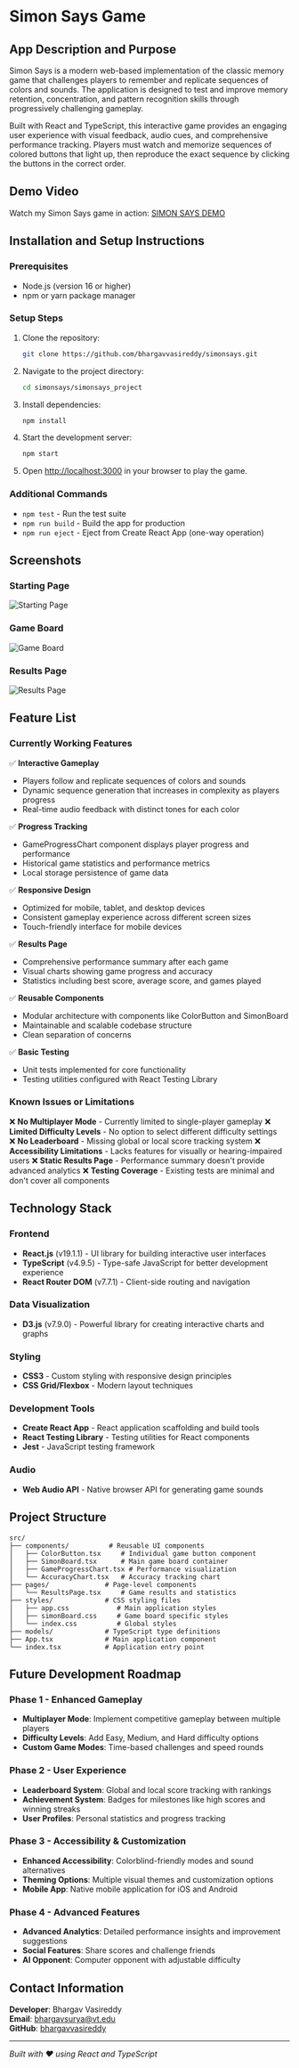 # Simon Says Game

## App Description and Purpose

Simon Says is a modern web-based implementation of the classic memory game that challenges players to remember and replicate sequences of colors and sounds. The application is designed to test and improve memory retention, concentration, and pattern recognition skills through progressively challenging gameplay.

Built with React and TypeScript, this interactive game provides an engaging user experience with visual feedback, audio cues, and comprehensive performance tracking. Players must watch and memorize sequences of colored buttons that light up, then reproduce the exact sequence by clicking the buttons in the correct order.

## Demo Video

Watch my Simon Says game in action: [SIMON SAYS DEMO](https://www.loom.com/share/ea00af52251c4f22926ba1ccdc0b216e?sid=151c94d8-124e-4741-9e84-0a1f4006a7e3)

## Installation and Setup Instructions

### Prerequisites

- Node.js (version 16 or higher)
- npm or yarn package manager

### Setup Steps

1. Clone the repository:

   ```bash
   git clone https://github.com/bhargavvasireddy/simonsays.git
   ```

2. Navigate to the project directory:

   ```bash
   cd simonsays/simonsays_project
   ```

3. Install dependencies:

   ```bash
   npm install
   ```

4. Start the development server:

   ```bash
   npm start
   ```

5. Open [http://localhost:3000](http://localhost:3000) in your browser to play the game.

### Additional Commands

- `npm test` - Run the test suite
- `npm run build` - Build the app for production
- `npm run eject` - Eject from Create React App (one-way operation)

## Screenshots

### Starting Page

![Starting Page](images/startScreen.png)

### Game Board

![Game Board](images/boardScreen.png)

### Results Page

![Results Page](images/resultsPage.png)

## Feature List

### Currently Working Features

✅ **Interactive Gameplay**

- Players follow and replicate sequences of colors and sounds
- Dynamic sequence generation that increases in complexity as players progress
- Real-time audio feedback with distinct tones for each color

✅ **Progress Tracking**

- GameProgressChart component displays player progress and performance
- Historical game statistics and performance metrics
- Local storage persistence of game data

✅ **Responsive Design**

- Optimized for mobile, tablet, and desktop devices
- Consistent gameplay experience across different screen sizes
- Touch-friendly interface for mobile devices

✅ **Results Page**

- Comprehensive performance summary after each game
- Visual charts showing game progress and accuracy
- Statistics including best score, average score, and games played

✅ **Reusable Components**

- Modular architecture with components like ColorButton and SimonBoard
- Maintainable and scalable codebase structure
- Clean separation of concerns

✅ **Basic Testing**

- Unit tests implemented for core functionality
- Testing utilities configured with React Testing Library

### Known Issues or Limitations

❌ **No Multiplayer Mode** - Currently limited to single-player gameplay
❌ **Limited Difficulty Levels** - No option to select different difficulty settings  
❌ **No Leaderboard** - Missing global or local score tracking system
❌ **Accessibility Limitations** - Lacks features for visually or hearing-impaired users
❌ **Static Results Page** - Performance summary doesn't provide advanced analytics
❌ **Testing Coverage** - Existing tests are minimal and don't cover all components

## Technology Stack

### Frontend

- **React.js** (v19.1.1) - UI library for building interactive user interfaces
- **TypeScript** (v4.9.5) - Type-safe JavaScript for better development experience
- **React Router DOM** (v7.7.1) - Client-side routing and navigation

### Data Visualization

- **D3.js** (v7.9.0) - Powerful library for creating interactive charts and graphs

### Styling

- **CSS3** - Custom styling with responsive design principles
- **CSS Grid/Flexbox** - Modern layout techniques

### Development Tools

- **Create React App** - React application scaffolding and build tools
- **React Testing Library** - Testing utilities for React components
- **Jest** - JavaScript testing framework

### Audio

- **Web Audio API** - Native browser API for generating game sounds

## Project Structure

```
src/
├── components/          # Reusable UI components
│   ├── ColorButton.tsx     # Individual game button component
│   ├── SimonBoard.tsx      # Main game board container
│   ├── GameProgressChart.tsx # Performance visualization
│   └── AccuracyChart.tsx   # Accuracy tracking chart
├── pages/              # Page-level components
│   └── ResultsPage.tsx     # Game results and statistics
├── styles/             # CSS styling files
│   ├── app.css            # Main application styles
│   ├── simonBoard.css     # Game board specific styles
│   └── index.css          # Global styles
├── models/             # TypeScript type definitions
├── App.tsx             # Main application component
└── index.tsx           # Application entry point
```

## Future Development Roadmap

### Phase 1 - Enhanced Gameplay

- **Multiplayer Mode**: Implement competitive gameplay between multiple players
- **Difficulty Levels**: Add Easy, Medium, and Hard difficulty options
- **Custom Game Modes**: Time-based challenges and speed rounds

### Phase 2 - User Experience

- **Leaderboard System**: Global and local score tracking with rankings
- **Achievement System**: Badges for milestones like high scores and winning streaks
- **User Profiles**: Personal statistics and progress tracking

### Phase 3 - Accessibility & Customization

- **Enhanced Accessibility**: Colorblind-friendly modes and sound alternatives
- **Theming Options**: Multiple visual themes and customization options
- **Mobile App**: Native mobile application for iOS and Android

### Phase 4 - Advanced Features

- **Advanced Analytics**: Detailed performance insights and improvement suggestions
- **Social Features**: Share scores and challenge friends
- **AI Opponent**: Computer opponent with adjustable difficulty

## Contact Information

**Developer**: Bhargav Vasireddy  
**Email**: bhargavsurya@vt.edu  
**GitHub**: [bhargavvasireddy](https://github.com/bhargavvasireddy)

---

_Built with ❤️ using React and TypeScript_
